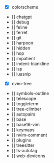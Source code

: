 * [x] colorscheme 
* [] chatgpt
* [] debug
* [] feline
* [] ferret
* [] git
* [] harpoon
* [] hidden
* [] hop
* [] impatient
* [] indent-blankline
* [] lsp
* [] luasnip
* [x] nvim-tree
* [] symbols-outline
* [] telescope
* [] toggleterm
* [] tree-climber
* [] autopairs
* [] base
* [] base16-vim
* [] keymaps
* [] nvim-comment
* [] plugins
* [] treesitter
* [] ts-autotag
* [] web-devicons









